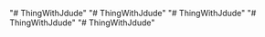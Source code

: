 "# ThingWithJdude" 
"# ThingWithJdude" 
"# ThingWithJdude" 
"# ThingWithJdude" 
"# ThingWithJdude" 
